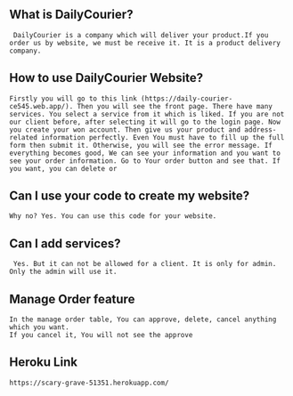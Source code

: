 ## What is DailyCourier?
     DailyCourier is a company which will deliver your product.If you order us by website, we must be receive it. It is a product delivery company. 

## How to use DailyCourier Website?
    Firstly you will go to this link (https://daily-courier-ce545.web.app/). Then you will see the front page. There have many services. You select a service from it which is liked. If you are not our client before, after selecting it will go to the login page. Now you create your won account. Then give us your product and address-related information perfectly. Even You must have to fill up the full form then submit it. Otherwise, you will see the error message. If everything becomes good, We can see your information and you want to see your order information. Go to Your order button and see that. If you want, you can delete or



## Can I use your code to create my website?
    Why no? Yes. You can use this code for your website.

## Can I add services?
     Yes. But it can not be allowed for a client. It is only for admin. Only the admin will use it.


## Manage Order feature 
    In the manage order table, You can approve, delete, cancel anything which you want.
    If you cancel it, You will not see the approve 


## Heroku Link
    https://scary-grave-51351.herokuapp.com/
    

 